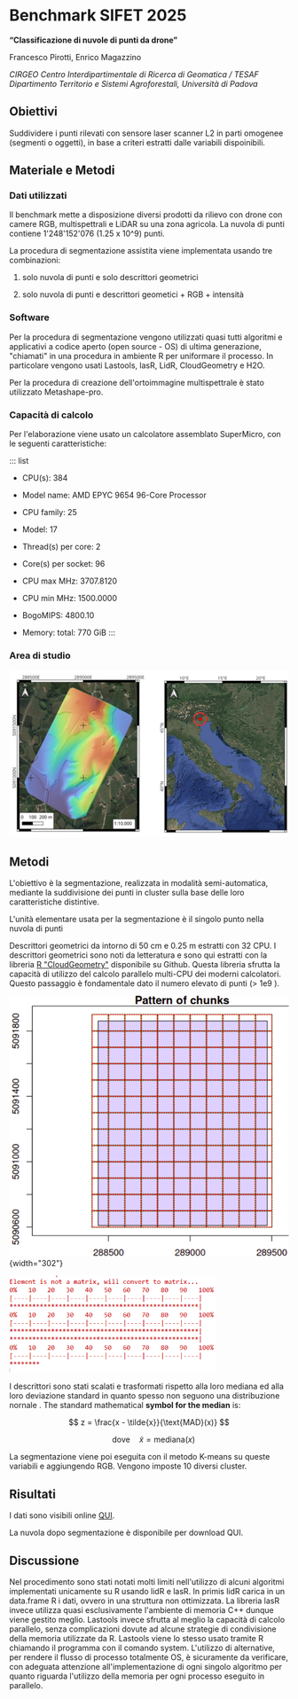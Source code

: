 # Benchmark SIFET 2025

**“Classificazione di nuvole di punti da drone”**

Francesco Pirotti, Enrico Magazzino

*CIRGEO Centro Interdipartimentale di Ricerca di Geomatica / TESAF Dipartimento Territorio e Sistemi Agroforestali, Università di Padova*

## Obiettivi

Suddividere i punti rilevati con sensore laser scanner L2 in parti omogenee (segmenti o oggetti), in base a criteri estratti dalle variabili dispoinibili.

## Materiale e Metodi

### Dati utilizzati

Il benchmark mette a disposizione diversi prodotti da rilievo con drone con camere RGB, multispettrali e LiDAR su una zona agricola. La nuvola di punti contiene 1'248'152'076 (1.25 x 10\^9) punti.

La procedura di segmentazione assistita viene implementata usando tre combinazioni:

1.  solo nuvola di punti e solo descrittori geometrici

2.  solo nuvola di punti e descrittori geometici + RGB + intensità

### Software

Per la procedura di segmentazione vengono utilizzati quasi tutti algoritmi e applicativi a codice aperto (open source - OS) di ultima generazione, "chiamati" in una procedura in ambiente R per uniformare il processo. In particolare vengono usati Lastools, lasR, LidR, CloudGeometry e H2O.

Per la procedura di creazione dell'ortoimmagine multispettrale è stato utilizzato Metashape-pro.

### Capacità di calcolo

Per l'elaborazione viene usato un calcolatore assemblato SuperMicro, con le seguenti caratteristiche:

::: list
-   CPU(s): 384

-   Model name: AMD EPYC 9654 96-Core Processor

-   CPU family: 25

-   Model: 17

-   Thread(s) per core: 2

-   Core(s) per socket: 96

-   CPU max MHz: 3707.8120

-   CPU min MHz: 1500.0000

-   BogoMIPS: 4800.10

-   Memory: total: 770 GiB
:::

### Area di studio

<img src="images/Layout 1.jpeg" width="600"/>

## Metodi

L'obiettivo è la segmentazione, realizzata in modalità semi-automatica, mediante la suddivisione dei punti in cluster sulla base delle loro caratteristiche distintive.

L'unità elementare usata per la segmentazione è il singolo punto nella nuvola di punti

Descrittori geometrici da intorno di 50 cm e 0.25 m estratti con 32 CPU. I descrittori geometrici sono noti da letteratura e sono qui estratti con la libreria [R "CloudGeometry"](https://github.com/fpirotti/CloudGeometry) disponibile su Github. Questa libreria sfrutta la capacità di utilizzo del calcolo parallelo multi-CPU dei moderni calcolatori. Questo passaggio è fondamentale dato il numero elevato di punti (\> 1e9 ).

![](images/clipboard-1084557557.png){width="302"}

<img src="images/clipboard-2581011368.png" width="373"/>

I descrittori sono stati scalati e trasformati rispetto alla loro mediana ed alla loro deviazione standard in quanto spesso non seguono una distribuzione nornale . The standard mathematical **symbol for the median** is:

$$
z = \frac{x - \tilde{x}}{\text{MAD}(x)}
$$

$$  
\quad \text{dove} \quad \tilde{x} = \text{mediana}(x)
$$

La segmentazione viene poi eseguita con il metodo K-means su queste variabili e aggiungendo RGB. Vengono imposte 10 diversi cluster.

## Risultati

I dati sono visibili online [QUI](https://www.cirgeo.unipd.it/pointclouds/sifetBenchmark2025/).

La nuvola dopo segmentazione è disponibile per download QUI.

## Discussione

Nel procedimento sono stati notati molti limiti nell'utilizzo di alcuni algoritmi implementati unicamente su R usando lidR e lasR. In primis lidR carica in un data.frame R i dati, ovvero in una struttura non ottimizzata. La libreria lasR invece utilizza quasi esclusivamente l'ambiente di memoria C++ dunque viene gestito meglio. Lastools invece sfrutta al meglio la capacità di calcolo parallelo, senza complicazioni dovute ad alcune strategie di condivisione della memoria utilizzate da R. Lastools viene lo stesso usato tramite R chiamando il programma con il comando system. L'utilizzo di alternative, per rendere il flusso di processo totalmente OS, è sicuramente da verificare, con adeguata attenzione all'implementazione di ogni singolo algoritmo per quanto riguarda l'utilizzo della memoria per ogni processo eseguito in parallelo.
